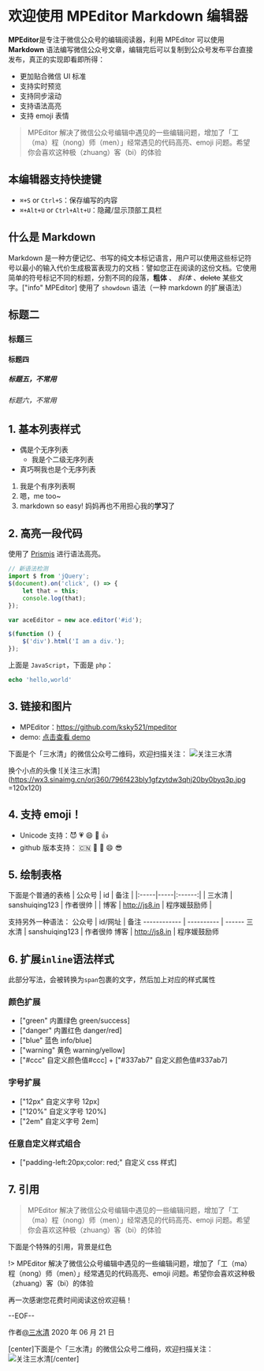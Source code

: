 # 欢迎使用 MPEditor Markdown 编辑器

**MPEditor**是专注于微信公众号的编辑阅读器，利用 MPEditor 可以使用 **Markdown** 语法编写微信公众号文章，编辑完后可以复制到公众号发布平台直接发布，真正的实现即看即所得：

-   更加贴合微信 UI 标准
-   支持实时预览
-   支持同步滚动
-   支持语法高亮
-   支持 emoji 表情

> MPEditor 解决了微信公众号编辑中遇见的一些编辑问题，增加了「工（ma）程（nong）师（men）」经常遇见的代码高亮、emoji 问题。希望你会喜欢这种极（zhuang）客（bi）的体验

## 本编辑器支持快捷键

-   `⌘+S` or `Ctrl+S`：保存编写的内容
-   `⌘+Alt+U` or `Ctrl+Alt+U`：隐藏/显示顶部工具栏

## 什么是 Markdown

Markdown 是一种方便记忆、书写的纯文本标记语言，用户可以使用这些标记符号以最小的输入代价生成极富表现力的文档：譬如您正在阅读的这份文档。它使用简单的符号标记不同的标题，分割不同的段落，**粗体** 、 _斜体_ 、~~delete~~ 某些文字。["info" MPEditor] 使用了 `showdown` 语法（一种 markdown 的扩展语法）

## 标题二

### 标题三

#### 标题四

##### 标题五，不常用

###### 标题六，不常用

## 1. 基本列表样式

-   偶是个无序列表
    -   我是个二级无序列表
-   真巧啊我也是个无序列表

1. 我是个有序列表啊
2. 嗯，me too~
3. markdown so easy! 妈妈再也不用担心我的**学习**了

## 2. 高亮一段代码
使用了 [Prismjs](http://prismjs.com/) 进行语法高亮。
```js
// 新语法检测
import $ from 'jQuery';
$(document).on('click', () => {
    let that = this;
    console.log(that);
});

var aceEditor = new ace.editor('#id');

$(function () {
    $('div').html('I am a div.');
});
```

上面是 `JavaScript`，下面是 `php`：

```php
echo 'hello,world'
```

## 3. 链接和图片

-   MPEditor：https://github.com/ksky521/mpeditor
-   demo: [点击查看 demo](https://github.com/ksky521/mpeditor/blob/master/static/demo.md)

下面是个「三水清」的微信公众号二维码，欢迎扫描关注：
![关注三水清](https://wx3.sinaimg.cn/orj360/796f423bly1gfzytdw3qhj20by0byq3p.jpg)

换个小点的头像
![关注三水清](https://wx3.sinaimg.cn/orj360/796f423bly1gfzytdw3qhj20by0byq3p.jpg =120x120)

## 4. 支持 emoji！

-   Unicode 支持：😈 💗 😄 🐂 👍
-   github 版本支持： :cn: :red_car: :muscle: :smile: :sunglasses:

## 5. 绘制表格

下面是个普通的表格
| 公众号 | id | 备注 |
|:-----|-----|:------:|
| 三水清 | sanshuiqing123 | 作者很帅 |
| 博客 | http://js8.in | 程序媛鼓励师 |

支持另外一种语法：
公众号 | id/网址 | 备注
------------ | ---------- | ------
三水清 | sanshuiqing123 | 作者很帅
博客 | http://js8.in | 程序媛鼓励师

## 6. 扩展`inline`语法样式

此部分写法，会被转换为`span`包裹的文字，然后加上对应的样式属性

### 颜色扩展

-   ["green" 内置绿色 green/success]
-   ["danger" 内置红色 danger/red]
-   ["blue" 蓝色 info/blue]
-   ["warning" 黄色 warning/yellow]
-   ["#ccc" 自定义颜色值#ccc] + ["#337ab7" 自定义颜色值#337ab7]

### 字号扩展

-   ["12px" 自定义字号 12px]
-   ["120%" 自定义字号 120%]
-   ["2em" 自定义字号 2em]

### 任意自定义样式组合

-   ["padding-left:20px;color: red;" 自定义 css 样式]

## 7. 引用

> MPEditor 解决了微信公众号编辑中遇见的一些编辑问题，增加了「工（ma）程（nong）师（men）」经常遇见的代码高亮、emoji 问题。希望你会喜欢这种极（zhuang）客（bi）的体验

下面是个特殊的引用，背景是红色

!> MPEditor 解决了微信公众号编辑中遇见的一些编辑问题，增加了「工（ma）程（nong）师（men）」经常遇见的代码高亮、emoji 问题。希望你会喜欢这种极（zhuang）客（bi）的体验

再一次感谢您花费时间阅读这份欢迎稿！

--EOF--

作者[@三水清](http://weibo.com/sanshuiqing)
2020 年 06 月 21 日

[center]下面是个「三水清」的微信公众号二维码，欢迎扫描关注：
![关注三水清](https://wx3.sinaimg.cn/orj360/796f423bly1gfzytdw3qhj20by0byq3p.jpg)[/center]
